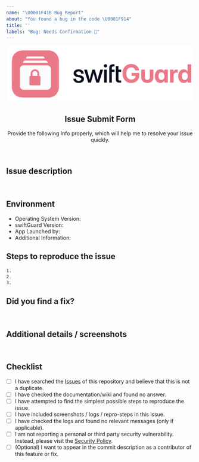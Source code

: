 ```yaml
---
name: "\U0001F41B Bug Report"
about: "You found a bug in the code \U0001F914"
title: ''
labels: "Bug: Needs Confirmation 🧐"
---
```


<!--- Logo and Header: IGNORE THIS -->
<div align="center">  
<picture>
  <source media="(prefers-color-scheme: dark)" srcset="https://raw.githubusercontent.com/Lennolium/swiftGuard/main/img/banner/banner_dark.png" width="500vw">
  <source media="(prefers-color-scheme: light)" srcset="https://raw.githubusercontent.com/Lennolium/swiftGuard/main/img/banner/banner_light.png" width="500vw">
  <img alt="Application Banner" src="https://raw.githubusercontent.com/Lennolium/swiftGuard/main/img/banner/banner_light.png" width="500vw">
</picture>
</div>
<h2 align="center">Issue Submit Form</h2>
<div align="center">
  Provide the following Info properly, which will help me to resolve your issue quickly.
</div>
<br>
<br>

<!--- HERE BEGINS YOUR PART -->
## Issue description
<!-- Replace this comment with a short explanation of what is going on -->
```


```

## Environment
<!-- Add details about the device you are experiencing issues --> 
- Operating System Version:
- swiftGuard Version: <!-- Find it in the 'About' menu --> 
- App Launched by: <!-- App or standalone Python script (if Python script: GUI or CLI) -->
- Additional Information:

## Steps to reproduce the issue
```
1.  
2.  
3. 
```

## Did you find a fix?
<!-- Give me an explanation of what should be happening -->
```


```

## Additional details / screenshots
<!-- Screenshots, console output, logs, etc. are extremely helpful -->
```


```

## Checklist
<!-- Please verify that you have completed the following steps -->
- [ ] I have searched the [Issues](https://github.com/Lennolium/swiftGuard/issues) of this repository and believe that this is not a duplicate.
- [ ] I have checked the documentation/wiki and found no answer.
- [ ] I have attempted to find the simplest possible steps to reproduce the issue.
- [ ] I have included screenshots / logs / repro-steps in this issue.
- [ ] I have checked the logs and found no relevant messages (only if applicable).
- [ ] I am not reporting a personal or third party security vulnerability. Instead, please visit the [Security Policy](https://github.com/Lennolium/swiftGuard/blob/main/.github/SECURITY.md).
- [ ] (Optional) I want to appear in the commit description as a contributor of this feature or fix.
